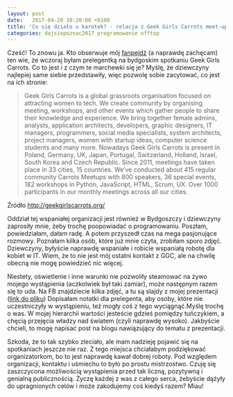 ```yaml
---
layout: post
date:   2017-04-20 10:20:00 +0100
title: 'Co się działo u karotek? - relacja z Geek Girls Carrots meet-up'
categories: dajsiepoznac2017 programowanie offtop
---
```

Cześć! To znowu ja. Kto obserwuje mój [fanpejdż](https://www.facebook.com/kotzrodlowy/) (a naprawdę zachęcam) ten wie, że wczoraj byłam prelegentką na bydgoskim spotkaniu Geek Girls Carrots. Co to jest i z czym te marchewki się je? Myślę, że dziewczyny najlepiej same siebie przedstawiły, więc pozwolę sobie zacytować, co jest na ich stronie:

> Geek Girls Carrots is a global grassroots organisation focused on attracting women to tech. We create community by organising meeting, workshops, and other events which gather people to share their knowledge and experience. We bring together female admins, analysts, application architects, developers, graphic designers, IT managers, programmers, social media specialists, system architects, project managers, women with startup ideas, computer science students and many more. Nowadays Geek Girls Carrots  is present in Poland, Germany, UK, Japan, Portugal, Switzerland, Holland, Israel, South Korea and Czech Republic. Since 2011, meetings have taken place in 33 cities, 15 countries. We’ve conducted about 415 regular community Carrots Meetups with 800 speakers, 36 special events, 182 workshops in Python, JavaScript, HTML, Scrum, UX. Over 1000 participants in our monthly meetings across all our cities.

Źródło http://geekgirlscarrots.org/

Oddział tej wspaniałej organizacji jest również w Bydgoszczy i dziewczyny zaprosiły mnie, żeby trochę poopowiadać o programowaniu. Poszłam, powiedziałam, dałam radę. A potem przyszedł czas na mega pasjonujące rozmowy. Poznałam kilka osób, które już mnie czyta, zrobiłam sporo zdjęć. Dziewczyny, byłyście naprawdę wspaniałe i robicie wspaniałą robotę dla kobiet w IT. Wiem, że to nie jest mój ostatni kontakt z GGC, ale na chwilę obecną nie mogę powiedzieć nic więcej.

Niestety, oświetlenie i inne warunki nie pozwoliły steamować na żywo mojego wystąpienia (aczkolwiek był taki zamiar), może następnym razem się to uda. Na FB znajdziecie kilka zdjęć, a tu są slajdy z mojej prezentacji ([link do pliku](https://docs.google.com/presentation/d/1Pr7K_LGQZHT9UdymVQBDVJZMUQU2L659Q1RACXvPJes/edit?usp=sharing)) Dopisałam notatki dla prelegenta, aby osoby, które nie uczestniczyły w wystąpieniu, też mogły coś z tego wyciągnąć.Myślę trochę o was. W mojej hierarchii wartości jesteście gdzieś pomiędzy tuńczykiem, a chęcią przejęcia władzy nad światem (czyli naprawdę wysoko). Jakbyście chcieli, to mogę napisać post na blogu nawiązujący do tematu z prezentacji.

Szkoda, że to tak szybko zleciało, ale mam nadzieję pojawić się na spotkaniach jeszcze nie raz. Z tego miejsca chciałabym podziękować organizatorkom, bo to jest naprawdę kawał dobrej roboty. Pod względem organizacji, kontaktu i uśmiechu to było po prostu mistrzostwo. Czuję się zaszczycona możliwością wystąpienia przed tak liczną, pozytywną i genialną publicznością. Życzę każdej z was z całego serca, żebyście dążyły do upragnionych celów i może zakodujemy coś kiedyś razem?
Miau!
